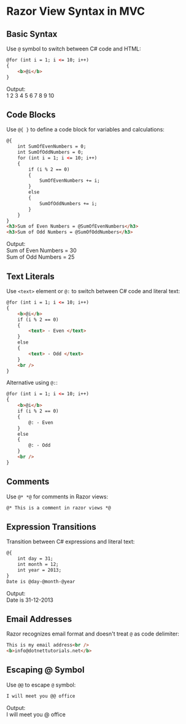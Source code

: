 # Razor View Syntax in MVC

## Basic Syntax

Use `@` symbol to switch between C# code and HTML:

```html
@for (int i = 1; i <= 10; i++)
{
    <b>@i</b>
}
```
Output:  
1 2 3 4 5 6 7 8 9 10

## Code Blocks

Use `@{ }` to define a code block for variables and calculations:

```html
@{
    int SumOfEvenNumbers = 0;
    int SumOfOddNumbers = 0;
    for (int i = 1; i <= 10; i++)
    {
        if (i % 2 == 0)
        {
            SumOfEvenNumbers += i;
        }
        else
        {
            SumOfOddNumbers += i;
        }
    }
}
<h3>Sum of Even Numbers = @SumOfEvenNumbers</h3>
<h3>Sum of Odd Numbers = @SumOfOddNumbers</h3>
```
Output:  
Sum of Even Numbers = 30  
Sum of Odd Numbers = 25

## Text Literals

Use `<text>` element or `@:` to switch between C# code and literal text:

```html
@for (int i = 1; i <= 10; i++)
{
    <b>@i</b>
    if (i % 2 == 0)
    {
        <text> - Even </text>
    }
    else
    {
        <text> - Odd </text>
    }
    <br />
}
```

Alternative using `@:`:
```html
@for (int i = 1; i <= 10; i++)
{
    <b>@i</b>
    if (i % 2 == 0)
    {
        @: - Even
    }
    else
    {
        @: - Odd
    }
    <br />
}
```

## Comments

Use `@* *@` for comments in Razor views:
```html
@* This is a comment in razor views *@
```

## Expression Transitions

Transition between C# expressions and literal text:
```html
@{
    int day = 31;
    int month = 12;
    int year = 2013;
}
Date is @day-@month-@year
```
Output:  
Date is 31-12-2013

## Email Addresses

Razor recognizes email format and doesn't treat `@` as code delimiter:
```html
This is my email address<br />
<b>info@dotnettutorials.net</b>
```

## Escaping @ Symbol

Use `@@` to escape `@` symbol:
```html
I will meet you @@ office
```
Output:  
I will meet you @ office
```